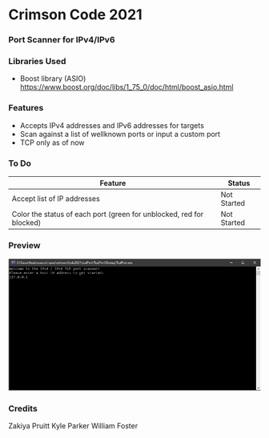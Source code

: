# Crimson Code 2021
### Port Scanner for IPv4/IPv6

### Libraries Used
- Boost library (ASIO) https://www.boost.org/doc/libs/1_75_0/doc/html/boost_asio.html
### Features

- Accepts IPv4 addresses and IPv6 addresses for targets
- Scan against a list of wellknown ports or input a custom port
- TCP only as of now

### To Do
| Feature  | Status  |
| ------------ | ------------ |
| Accept list of IP addresses |  Not Started |
| Color the status of each port (green for unblocked, red for blocked) |  Not Started |

### Preview
![alt text](https://raw.githubusercontent.com/w21froster/crimsonCode2021/main/screenshots.gif)

### Credits
Zakiya Pruitt 
Kyle Parker
William Foster
